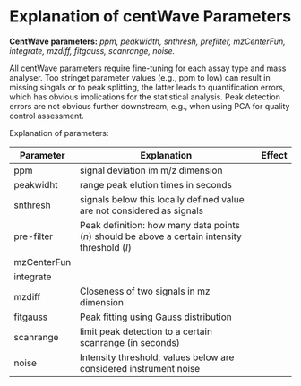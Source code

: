 # Explanation of centWave Parameters


**CentWave parameters:** *ppm, peakwidth, snthresh, prefilter, mzCenterFun, integrate, mzdiff, fitgauss, scanrange, noise.*  


All centWave parameters require fine-tuning for each assay type and mass analyser. Too stringet parameter values (e.g., ppm to low) can result in missing singals or to peak splitting, the latter leads to quantification errors, which has obvious implications for the statistical analysis. Peak detection errors are not obvious further downstream, e.g., when using PCA for quality control assessment.


Explanation of parameters:

| Parameter | Explanation | Effect |
|-----------|-------------|--------|
|ppm| signal deviation im m/z dimension| |
|peakwidht | range peak elution times in seconds | |
| snthresh | signals below this locally defined value are not considered as signals| |
|pre-filter| Peak definition: how many data points (*n*) should be above a certain intensity threshold (*I*)| |
|mzCenterFun| | |
|integrate| | |
|mzdiff| Closeness of two signals in mz dimension| |
|fitgauss| Peak fitting using Gauss distribution| |
|scanrange| limit peak detection to a certain scanrange (in seconds) | |
|noise| Intensity threshold, values below are considered instrument noise | |


